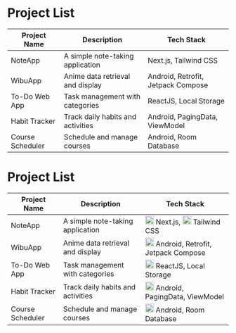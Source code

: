 # Project List

| Project Name     | Description                        | Tech Stack                 |
|------------------|------------------------------------|----------------------------|
| NoteApp          | A simple note-taking application  | Next.js, Tailwind CSS      |
| WibuApp          | Anime data retrieval and display  | Android, Retrofit, Jetpack Compose |
| To-Do Web App    | Task management with categories    | ReactJS, Local Storage     |
| Habit Tracker    | Track daily habits and activities | Android, PagingData, ViewModel |
| Course Scheduler | Schedule and manage courses       | Android, Room Database     |

# Project List

| Project Name     | Description                        | Tech Stack                                                                                                                                   |
|------------------|------------------------------------|---------------------------------------------------------------------------------------------------------------------------------------------|
| NoteApp          | A simple note-taking application  | <img src="https://github.com/marwin1991/profile-technology-icons/assets/136815194/5f8c622c-c217-4649-b0a9-7e0ee24bd704" alt="Next.js" width="20"/> Next.js, <img src="https://tailwindcss.com/favicon-32x32.png" alt="Tailwind CSS" width="20"/> Tailwind CSS |
| WibuApp          | Anime data retrieval and display  | <img src="https://upload.wikimedia.org/wikipedia/commons/3/33/Android_robot.svg" alt="Android" width="20"/> Android, Retrofit, Jetpack Compose |
| To-Do Web App    | Task management with categories    | <img src="https://upload.wikimedia.org/wikipedia/commons/a/a7/React-icon.svg" alt="ReactJS" width="20"/> ReactJS, Local Storage            |
| Habit Tracker    | Track daily habits and activities | <img src="https://upload.wikimedia.org/wikipedia/commons/3/33/Android_robot.svg" alt="Android" width="20"/> Android, PagingData, ViewModel |
| Course Scheduler | Schedule and manage courses       | <img src="https://upload.wikimedia.org/wikipedia/commons/3/33/Android_robot.svg" alt="Android" width="20"/> Android, Room Database         |
